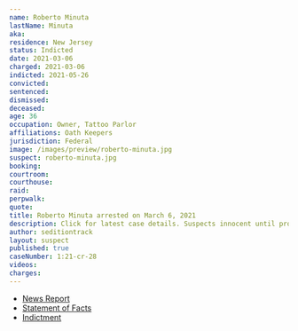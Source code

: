 ```yaml
---
name: Roberto Minuta
lastName: Minuta
aka:
residence: New Jersey
status: Indicted
date: 2021-03-06
charged: 2021-03-06
indicted: 2021-05-26
convicted:
sentenced:
dismissed:
deceased:
age: 36
occupation: Owner, Tattoo Parlor
affiliations: Oath Keepers
jurisdiction: Federal
image: /images/preview/roberto-minuta.jpg
suspect: roberto-minuta.jpg
booking:
courtroom:
courthouse:
raid:
perpwalk:
quote:
title: Roberto Minuta arrested on March 6, 2021
description: Click for latest case details. Suspects innocent until proven guilty.
author: seditiontrack
layout: suspect
published: true
caseNumber: 1:21-cr-28
videos:
charges:
---
```

- [News Report](https://www.nbcnewyork.com/investigations/roger-stone-associate-with-oath-keepers-ties-arrested-on-capitol-riot-charges/2930533/)
- [Statement of Facts](https://www.justice.gov/usao-dc/case-multi-defendant/file/1374966/download)
- [Indictment](https://www.justice.gov/usao-dc/press-release/file/1422696/download)
